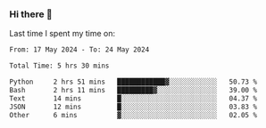 ### Hi there 👋

<!--
**Grav1tum/Grav1tum** is a ✨ _special_ ✨ repository because its `README.md` (this file) appears on your GitHub profile.

Here are some ideas to get you started:

- 🔭 I’m currently working on ...
- 🌱 I’m currently learning ...
- 👯 I’m looking to collaborate on ...
- 🤔 I’m looking for help with ...
- 💬 Ask me about ...
- 📫 How to reach me: ...
- 😄 Pronouns: ...
- ⚡ Fun fact: ...
-->
Last time I spent my time on:
<!--START_SECTION:waka-->

```txt
From: 17 May 2024 - To: 24 May 2024

Total Time: 5 hrs 30 mins

Python     2 hrs 51 mins   ████████████▓░░░░░░░░░░░░   50.73 %
Bash       2 hrs 11 mins   █████████▓░░░░░░░░░░░░░░░   39.00 %
Text       14 mins         █░░░░░░░░░░░░░░░░░░░░░░░░   04.37 %
JSON       12 mins         █░░░░░░░░░░░░░░░░░░░░░░░░   03.83 %
Other      6 mins          ▓░░░░░░░░░░░░░░░░░░░░░░░░   02.05 %
```

<!--END_SECTION:waka-->
